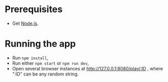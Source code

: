 
# Prerequisites

- Get [Node.js][node-download].

# Running the app

- Run `npm install`,
- Run either `npm start` or `npm run dev`,
- Open several browser instances at http://127.0.0.1:8080/play/:ID , where ":ID" can be any random string.

[node-download]: https://nodejs.org/en/download/
